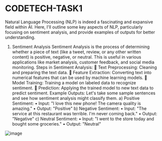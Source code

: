 # CODETECH-TASK1

Natural Language Processing (NLP) is indeed a fascinating and expansive field within AI. Here, I'll outline some key aspects of NLP, particularly focusing on sentiment analysis, and provide examples of outputs for better understanding.
1.	Sentiment Analysis
Sentiment Analysis is the process of determining whether a piece of text (like a tweet, review, or any other written content) is positive, negative, or neutral. This is useful in various applications like market analysis, customer feedback, and social media monitoring.
  Steps in Sentiment Analysis:
  	Text Preprocessing: Cleaning and preparing the text data.
  	Feature Extraction: Converting text into numerical features that can be used by machine learning models.
  	Model Training: Training a model on labeled data to recognize sentiment.
  	Prediction: Applying the trained model to new text data to predict sentiment.
  Example Outputs:
  Let's take some sample sentences and see how sentiment analysis might classify them.
  a)	Positive Sentiment:
  •	Input: "I love this new phone! The camera quality is amazing."
  •	Output: "Positive"
  b)	Negative Sentiment:
  •	Input: "The service at this restaurant was terrible. I'm never coming back."
  •	Output: "Negative"
  c)	Neutral Sentiment:
  •	Input: "I went to the store today and bought some groceries."
  •	Output: "Neutral"

![image](https://github.com/user-attachments/assets/bf9a4f1d-e3e6-4f1a-b552-89c10dd9d551)

